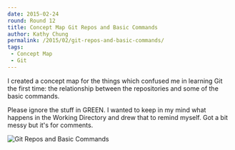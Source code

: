 ```yaml
---
date: 2015-02-24
round: Round 12
title: Concept Map Git Repos and Basic Commands
author: Kathy Chung
permalink: /2015/02/git-repos-and-basic-commands/
tags:
 - Concept Map
 - Git
---
```


I created a concept map for the things which confused me in learning Git the first
time: the relationship between the repositories and some of the basic commands.

Please ignore the stuff in GREEN.  I wanted to keep in my mind what happens in the Working
Directory and drew that to remind myself.  Got a bit messy but it's for comments.

![Git Repos and Basic Commands](https://dl.dropboxusercontent.com/u/29677057/concept-map-git-repos-and-basic-commands-01.JPG)
